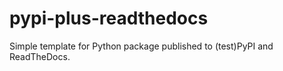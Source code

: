 # pypi-plus-readthedocs
Simple template for Python package published to (test)PyPI and ReadTheDocs.
